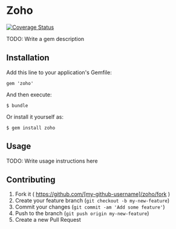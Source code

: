 # Zoho
[![Coverage Status](https://coveralls.io/repos/twg/zoho/badge.svg?branch=dexter)](https://coveralls.io/r/twg/zoho?branch=master)

TODO: Write a gem description

## Installation

Add this line to your application's Gemfile:

    gem 'zoho'

And then execute:

    $ bundle

Or install it yourself as:

    $ gem install zoho

## Usage

TODO: Write usage instructions here

## Contributing

1. Fork it ( https://github.com/[my-github-username]/zoho/fork )
2. Create your feature branch (`git checkout -b my-new-feature`)
3. Commit your changes (`git commit -am 'Add some feature'`)
4. Push to the branch (`git push origin my-new-feature`)
5. Create a new Pull Request
